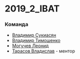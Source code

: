 # 2019_2_IBAT
### Команда

- [Владимир Сукиасян](https://github.com/vladimirsukiasyan)
- [Владимир Тимошенко](https://github.com/yourKriptonite)
- [Могучев Леонид](https://github.com/moguchev)
- [Тарасов Владислав](https://github.com/Sinimawath) - ментор
